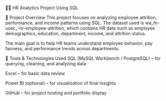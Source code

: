👨‍💼 HR Analytics Project Using SQL

🎯 Project Overview
This project focuses on analyzing employee attrition, performance, and income patterns using SQL.
The dataset used is wa_fn-usec_-hr-employee-attrition, which contains HR data such as employee demographics, education, department, income, and attrition status.

The main goal is to help HR teams understand employee behavior, pay fairness, and performance trends across departments.

🧰 Tools & Technologies Used
SQL (MySQL Workbench / PostgreSQL) – for querying, cleaning, and analyzing data

Excel – for basic data review

Power BI (optional) – for visualization of final insights

GitHub – for project hosting and portfolio display
